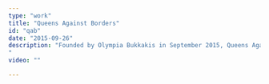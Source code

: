 ```yaml
---
type: "work"
title: "Queens Against Borders"
id: "qab"
date: "2015-09-26"
description: "Founded by Olympia Bukkakis in September 2015, Queens Against Borders is a performance party building solidarity with trans and queer refugees. Working with the Darvish since 2018, they aim to build a bridge between drag, trans and queer performers who are refugees and those performers who have already established spaces in the city. They provide a platform for trans and queer refugees to showcase their talent and an opportunity for other Berliners to experience an unforgettable show.
" 
video: ""

---
```


